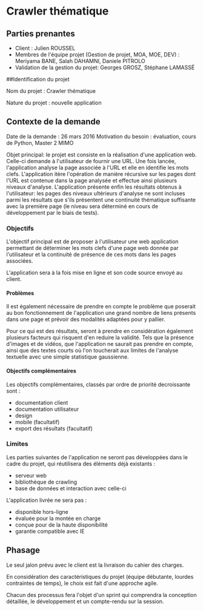# Crawler thématique

## Parties prenantes

* Client : Julien ROUSSEL
* Membres de l'équipe projet (Gestion de projet, MOA, MOE, DEV) : Meriyama BANE, Salah DAHAMNI, Daniele PITROLO
* Validation de la gestion du projet: Georges GROSZ, Stéphane LAMASSÉ

##Identification du projet

Nom du projet : Crawler thématique

Nature du projet : nouvelle application

## Contexte de la demande

Date de la demande : 26 mars 2016
Motivation du besoin : évaluation, cours de Python, Master 2 MIMO

Objet principal: le projet est consiste en la réalisation d'une application web.
Celle-ci demande à l'utilisateur de fournir une URL. Une fois lancée, l'application analyse la page associée à l'URL et elle en identifie les mots clefs.
L'application itère l'opération de manière récursive sur les pages dont l'URL est contenue dans la page analysée et effectue ainsi plusieurs niveaux d'analyse.
L'application présente enfin les résultats obtenus à l'utilisateur: les pages des niveaux ultérieurs d'analyse ne sont incluses parmi les résultats que s'ils présentent une continuité thématique suffisante avec la première page (le niveau sera déterminé en cours de développement par le biais de tests).

### Objectifs

L'objectif principal est de proposer à l'utilisateur une web application permettant de déterminer les mots clefs d'une page web donnée par l'utilisateur et la continuité de présence de ces mots dans les pages associées.

L'application sera à la fois mise en ligne et son code source envoyé au client.

#### Problèmes

Il est également nécessaire de prendre en compte le problème que poserait au bon fonctionnement de l'application une grand nombre de liens présents dans une page et prévoir des modalités adaptées pour y pallier.

Pour ce qui est des résultats, seront à prendre en considération également plusieurs facteurs qui risquent d'en reduire la validité. Tels que la présence d'images et de vidéos, que l'application ne saurait pas prendre en compte, ainsi que des textes courts où l'on toucherait aux limites de l'analyse textuelle avec une simple statistique gaussienne.


#### Objectifs complémentaires

Les objectifs complémentaires, classés par ordre de priorité decroissante sont :

* documentation client
* documentation utilisateur
* design
* mobile (facultatif)
* export des résultats (facultatif)

### Limites

Les parties suivantes de l'application ne seront pas développées dans le cadre du projet, qui réutilisera des éléments déjà existants :

* serveur web
* bibliothèque de crawling
* base de données et interaction avec celle-ci

L'application livrée ne sera pas :

* disponible hors-ligne
* évaluée pour la montée en charge
* conçue pour de la haute disponibilité
* garantie compatible avec IE

## Phasage

Le seul jalon prévu avec le client est la livraison du cahier des charges.

En considération des caractéristiques du projet (équipe débutante, lourdes contraintes de temps), le choix est fait d'une approche agile.

Chacun des processus fera l'objet d'un sprint qui comprendra la conception détaillée, le développement et un compte-rendu sur la session.
